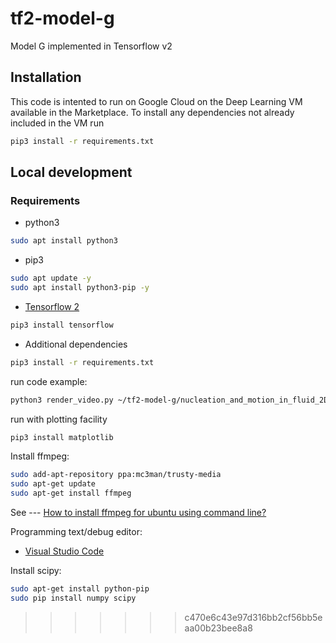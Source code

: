 # tf2-model-g
Model G implemented in Tensorflow v2

## Installation
This code is intented to run on Google Cloud on the Deep Learning VM available in the Marketplace.
To install any dependencies not already included in the VM run
```bash
pip3 install -r requirements.txt
```

## Local development

### Requirements
- python3
```bash
sudo apt install python3
```
- pip3
```bash
sudo apt update -y
sudo apt install python3-pip -y
```
- [Tensorflow 2](https://www.tensorflow.org/install)
```bash
pip3 install tensorflow
```
- Additional dependencies
```bash
pip3 install -r requirements.txt
```
run code example:
```bash
python3 render_video.py ~/tf2-model-g/nucleation_and_motion_in_fluid_2D.mp4 --params params/nucleation_and_motion_in_fluid_2D.yaml
```
run with plotting facility
```bash
pip3 install matplotlib
```

Install ffmpeg:
```bash
sudo add-apt-repository ppa:mc3man/trusty-media
sudo apt-get update
sudo apt-get install ffmpeg
```
See --- [How to install ffmpeg for ubuntu using command line?](https://stackoverflow.com/questions/42589892/how-to-install-ffmpeg-for-ubuntu-using-command-line)


Programming text/debug editor:

- [Visual Studio Code](https://code.visualstudio.com/)

Install scipy:
```bash
sudo apt-get install python-pip  
sudo pip install numpy scipy
```
>>>>>>> c470e6c43e97d316bb2cf56bb5eaa00b23bee8a8
